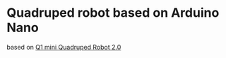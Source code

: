  # Quadruped robot based on Arduino Nano
 based on [Q1 mini Quadruped Robot 2.0](https://www.thingiverse.com/thing:2311678)